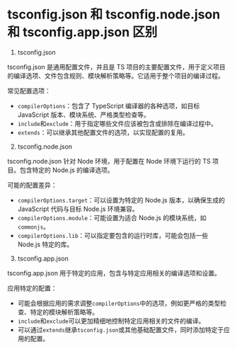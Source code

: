 # tsconfig.json 和 tsconfig.node.json 和 tsconfig.app.json 区别

1. tsconfig.json

tsconfig.json 是通用配置文件，并且是 TS 项目的主要配置文件，用于定义项目的编译选项、文件包含规则、模块解析策略等。它适用于整个项目的编译过程。

常见配置选项：

- `compilerOptions`：包含了 TypeScript 编译器的各种选项，如目标 JavaScript 版本、模块系统、严格类型检查等。
- `include`和`exclude`：用于指定哪些文件应该被包含或排除在编译过程中。
- `extends`：可以继承其他配置文件的选项，以实现配置的复用。

2. tsconfig.node.json

tsconfig.node.json 针对 Node 环境，用于配置在 Node 环境下运行的 TS 项目。包含特定的 Node.js 的编译选项。

可能的配置差异：

- `compilerOptions.target`：可以设置为特定的 Node.js 版本，以确保生成的 JavaScript 代码与目标 Node.js 环境兼容。
- `compilerOptions.module`：可能设置为适合 Node.js 的模块系统，如`commonjs`。
- `compilerOptions.lib`：可以指定要包含的运行时库，可能会包括一些 Node.js 特定的库。

3. tsconfig.app.json

tsconfig.app.json 用于特定的应用，包含与特定应用相关的编译选项和设置。

应用特定的配置：

- 可能会根据应用的需求调整`compilerOptions`中的选项，例如更严格的类型检查、特定的模块解析策略等。
- `include`和`exclude`可以更加精细地控制特定应用相关的文件的编译。
- 可以通过`extends`继承`tsconfig.json`或其他基础配置文件，同时添加特定于应用的配置。

